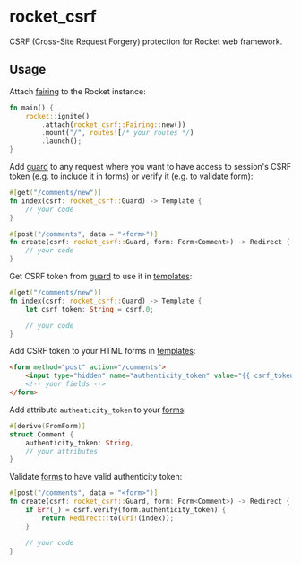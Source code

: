 rocket_csrf
===========

CSRF (Cross-Site Request Forgery) protection for Rocket web framework.

Usage
-----

Attach [fairing](https://rocket.rs/v0.4/guide/fairings/#fairings) to the Rocket
instance:

```rust
fn main() {
    rocket::ignite()
        .attach(rocket_csrf::Fairing::new())
        .mount("/", routes![/* your routes */)
        .launch();
}
```

Add [guard](https://rocket.rs/v0.4/guide/requests/#request-guards) to any
request where you want to have access to session's CSRF token (e.g. to include
it in forms) or verify it (e.g. to validate form):

```rust
#[get("/comments/new")]
fn index(csrf: rocket_csrf::Guard) -> Template {
    // your code
}

#[post("/comments", data = "<form>")]
fn create(csrf: rocket_csrf::Guard, form: Form<Comment>) -> Redirect {
    // your code
}
```

Get CSRF token from
[guard](https://rocket.rs/v0.4/guide/requests/#request-guards)
to use it in [templates](https://rocket.rs/v0.4/guide/responses/#templates):

```rust
#[get("/comments/new")]
fn index(csrf: rocket_csrf::Guard) -> Template {
    let csrf_token: String = csrf.0;

    // your code
}
```

Add CSRF token to your HTML forms in
[templates](https://rocket.rs/v0.4/guide/responses/#templates):

```html
<form method="post" action="/comments">
    <input type="hidden" name="authenticity_token" value="{{ csrf_token }}"/>
    <!-- your fields -->
</form>
```

Add attribute `authenticity_token` to your
[forms](https://rocket.rs/v0.4/guide/requests/#forms):

```rust
#[derive(FromForm)]
struct Comment {
    authenticity_token: String,
    // your attributes
}
```

Validate [forms](https://rocket.rs/v0.4/guide/requests/#forms) to have valid
authenticity token:

```rust
#[post("/comments", data = "<form>")]
fn create(csrf: rocket_csrf::Guard, form: Form<Comment>) -> Redirect {
    if Err(_) = csrf.verify(form.authenticity_token) {
        return Redirect::to(uri!(index));
    }

    // your code
}
```
